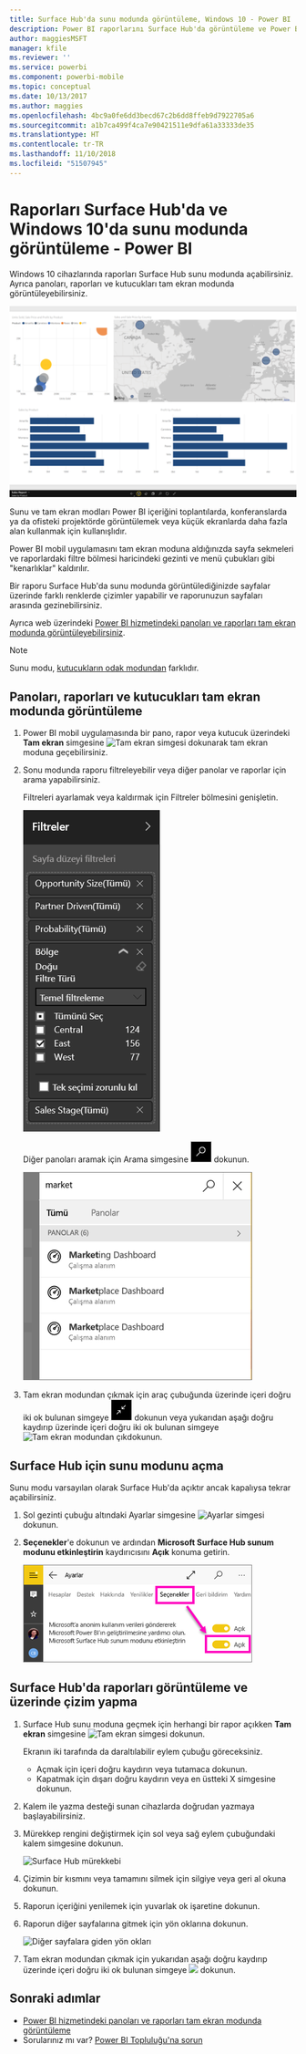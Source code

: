 ```yaml
---
title: Surface Hub'da sunu modunda görüntüleme, Windows 10 - Power BI
description: Power BI raporlarını Surface Hub'da görüntüleme ve Power BI panolarını, raporlarını ve kutucuklarını Windows 10 cihazlarda tam ekran modunda görüntüleme hakkında bilgi edinin.
author: maggiesMSFT
manager: kfile
ms.reviewer: ''
ms.service: powerbi
ms.component: powerbi-mobile
ms.topic: conceptual
ms.date: 10/13/2017
ms.author: maggies
ms.openlocfilehash: 4bc9a0fe6dd3becd67c2b6dd8ffeb9d7922705a6
ms.sourcegitcommit: a1b7ca499f4ca7e90421511e9dfa61a33333de35
ms.translationtype: HT
ms.contentlocale: tr-TR
ms.lasthandoff: 11/10/2018
ms.locfileid: "51507945"
---
```

# <a name="view-reports-in-presentation-mode-on-surface-hub-and-windows-10---power-bi"></a>Raporları Surface Hub'da ve Windows 10'da sunu modunda görüntüleme - Power BI
Windows 10 cihazlarında raporları Surface Hub sunu modunda açabilirsiniz. Ayrıca panoları, raporları ve kutucukları tam ekran modunda görüntüleyebilirsiniz. 

![Tam ekran modundaki rapor](./media/mobile-windows-10-app-presentation-mode/power-bi-presentation-mode.png)

Sunu ve tam ekran modları Power BI içeriğini toplantılarda, konferanslarda ya da ofisteki projektörde görüntülemek veya küçük ekranlarda daha fazla alan kullanmak için kullanışlıdır. 

Power BI mobil uygulamasını tam ekran moduna aldığınızda sayfa sekmeleri ve raporlardaki filtre bölmesi haricindeki gezinti ve menü çubukları gibi "kenarlıklar" kaldırılır.

Bir raporu Surface Hub'da sunu modunda görüntülediğinizde sayfalar üzerinde farklı renklerde çizimler yapabilir ve raporunuzun sayfaları arasında gezinebilirsiniz.

Ayrıca web üzerindeki [Power BI hizmetindeki panoları ve raporları tam ekran modunda görüntüleyebilirsiniz](../end-user-focus.md).

> [!NOTE]
> Sunu modu, [kutucukların odak modundan](mobile-tiles-in-the-mobile-apps.md) farklıdır.
> 
> 

## <a name="display-dashboards-reports-and-tiles-in-full-screen-mode"></a>Panoları, raporları ve kutucukları tam ekran modunda görüntüleme
1. Power BI mobil uygulamasında bir pano, rapor veya kutucuk üzerindeki **Tam ekran** simgesine ![Tam ekran simgesi](././media/mobile-windows-10-app-presentation-mode/power-bi-full-screen-icon.png) dokunarak tam ekran moduna geçebilirsiniz.
2. Sonu modunda raporu filtreleyebilir veya diğer panolar ve raporlar için arama yapabilirsiniz.
   
    Filtreleri ayarlamak veya kaldırmak için Filtreler bölmesini genişletin.
   
    ![Filtreler bölmesi](./media/mobile-windows-10-app-presentation-mode/power-bi-windows-10-presentation-filter.png)
   
     Diğer panoları aramak için Arama simgesine ![Arama simgesi](./media/mobile-windows-10-app-presentation-mode/power-bi-windows-10-presentation-search-icon.png) dokunun.
   
    ![Arama sonuçları](./media/mobile-windows-10-app-presentation-mode/power-bi-windows-10-search.png)
3. Tam ekran modundan çıkmak için araç çubuğunda üzerinde içeri doğru iki ok bulunan simgeye ![Tam ekran modundan çık](./media/mobile-windows-10-app-presentation-mode/power-bi-windows-10-exit-full-screen-icon.png) dokunun veya yukarıdan aşağı doğru kaydırıp üzerinde içeri doğru iki ok bulunan simgeye ![Tam ekran modundan çık](./media/mobile-windows-10-app-presentation-mode/power-bi-windows-10-exit-full-screen-hub-icon.png)dokunun.

## <a name="turn-on-presentation-mode-for-surface-hub"></a>Surface Hub için sunu modunu açma
Sunu modu varsayılan olarak Surface Hub'da açıktır ancak kapalıysa tekrar açabilirsiniz.

1. Sol gezinti çubuğu altındaki Ayarlar simgesine ![Ayarlar simgesi](./media/mobile-windows-10-app-presentation-mode/power-bi-settings-icon.png) dokunun.
2. **Seçenekler**'e dokunun ve ardından **Microsoft Surface Hub sunum modunu etkinleştirin** kaydırıcısını **Açık** konuma getirin.
   
    ![Sunu modunu açma](./media/mobile-windows-10-app-presentation-mode/power-bi-turn-on-presentation-mode.png)

## <a name="display-and-draw-on-reports-on-surface-hub"></a>Surface Hub'da raporları görüntüleme ve üzerinde çizim yapma
1. Surface Hub sunu moduna geçmek için herhangi bir rapor açıkken **Tam ekran** simgesine ![Tam ekran simgesi](././media/mobile-windows-10-app-presentation-mode/power-bi-full-screen-icon.png) dokunun.
   
    Ekranın iki tarafında da daraltılabilir eylem çubuğu göreceksiniz. 
   
   * Açmak için içeri doğru kaydırın veya tutamaca dokunun.
   * Kapatmak için dışarı doğru kaydırın veya en üstteki X simgesine dokunun.
2. Kalem ile yazma desteği sunan cihazlarda doğrudan yazmaya başlayabilirsiniz. 
3. Mürekkep rengini değiştirmek için sol veya sağ eylem çubuğundaki kalem simgesine dokunun.
   
    ![Surface Hub mürekkebi](./media/mobile-windows-10-app-presentation-mode/power-bi-windows-10-surface-hub-ink.png)
4. Çizimin bir kısmını veya tamamını silmek için silgiye veya geri al okuna dokunun.
5. Raporun içeriğini yenilemek için yuvarlak ok işaretine dokunun.
6. Raporun diğer sayfalarına gitmek için yön oklarına dokunun.
   
    ![Diğer sayfalara giden yön okları](./media/mobile-windows-10-app-presentation-mode/power-bi-windows-10-surface-hub-arrows.png)
7. Tam ekran modundan çıkmak için yukarıdan aşağı doğru kaydırıp üzerinde içeri doğru iki ok bulunan simgeye ![](./media/mobile-windows-10-app-presentation-mode/power-bi-windows-10-exit-full-screen-hub-icon.png) dokunun.

## <a name="next-steps"></a>Sonraki adımlar
* [Power BI hizmetindeki panoları ve raporları tam ekran modunda görüntüleme](../end-user-focus.md)
* Sorularınız mı var? [Power BI Topluluğu'na sorun](http://community.powerbi.com/)

